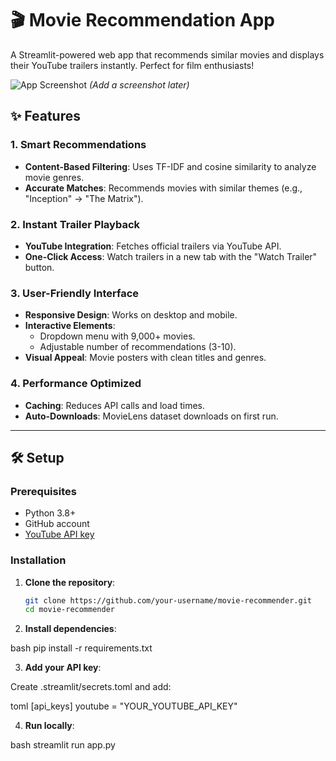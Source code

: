 # 🎬 Movie Recommendation App

A Streamlit-powered web app that recommends similar movies and displays their YouTube trailers instantly. Perfect for film enthusiasts!

![App Screenshot](./assets/screenshot.png) *(Add a screenshot later)*

## ✨ Features

### 1. **Smart Recommendations**
   - **Content-Based Filtering**: Uses TF-IDF and cosine similarity to analyze movie genres.
   - **Accurate Matches**: Recommends movies with similar themes (e.g., "Inception" → "The Matrix").

### 2. **Instant Trailer Playback**
   - **YouTube Integration**: Fetches official trailers via YouTube API.
   - **One-Click Access**: Watch trailers in a new tab with the "Watch Trailer" button.

### 3. **User-Friendly Interface**
   - **Responsive Design**: Works on desktop and mobile.
   - **Interactive Elements**:
     - Dropdown menu with 9,000+ movies.
     - Adjustable number of recommendations (3-10).
   - **Visual Appeal**: Movie posters with clean titles and genres.

### 4. **Performance Optimized**
   - **Caching**: Reduces API calls and load times.
   - **Auto-Downloads**: MovieLens dataset downloads on first run.

---

## 🛠️ Setup

### Prerequisites
- Python 3.8+
- GitHub account
- [YouTube API key](https://developers.google.com/youtube/v3/getting-started)

### Installation
1. **Clone the repository**:
   ```bash
   git clone https://github.com/your-username/movie-recommender.git
   cd movie-recommender

2. **Install dependencies**:

bash
pip install -r requirements.txt

3. **Add your API key**:

Create .streamlit/secrets.toml and add:

toml
[api_keys]
youtube = "YOUR_YOUTUBE_API_KEY"

4. **Run locally**:

bash
streamlit run app.py
